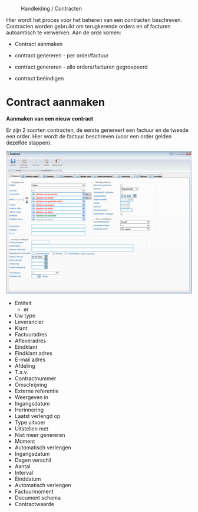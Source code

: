 <properties>
	<menu>
		<position>Handleiding / Contracten</position> 
		<title>Contracten administratie</title>
	</menu>
	<page>
		<title>Contracten aanmaken</title>
		<description> Hier wordt het proces voor het beheren van een contracten beschreven. Contracten worden gebruikt om terugkerende orders en of facturen autoamtisch te verwerken. Aan de orde komen:

- Contract aanmaken
- contract genereren - per order/factuur
- contract genereren - alle orders/facturen gegroepeerd 
- contract beëindigen
	</description>
				
	</page>

</properties>

# Contract aanmaken #

**Aanmaken van een nieuw contract**

Er zijn 2 soorten contracten, de eerste genereert een factuur en de tweede een order. Hier wordt de factuur beschreven (voor een order gelden dezelfde stappen).




![](images/contract-hoofdpagina.png) 

- Entiteit
	- er
- Uw type
- Leverancier
- Klant
- Factuuradres
- Afleveradres
- Eindklant
- Eindklant adres
- E-mail adres
- Afdeling
- T.a.v.
- Contractnummer
- Omschrijving
- Externe referentie
- Weergeven in
- Ingangsdatum
- Herinnering
- Laatst verlengd op
- Type uitvoer
- Uitstellen met
- Niet meer genereren
- Moment
- Automatisch verlengen
- Ingangsdatum
- Dagen verschil
- Aantal
- Interval
- Einddatum 
- Automatisch verlengen
- Factuurmoment
- Document schema
- Contractwaarde

